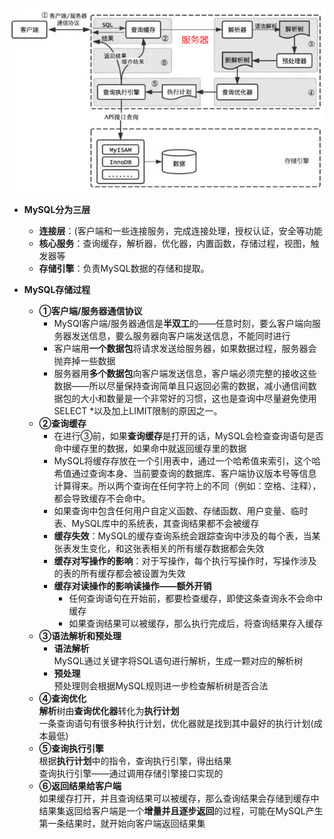 ![alt 属性文本](p/img_3.png)  
* **MySQL分为三层**
  * **连接层**：(客户端和一些连接服务，完成连接处理，授权认证，安全等功能
  * **核心服务**：查询缓存，解析器，优化器，内置函数，存储过程，视图，触发器等  
  * **存储引擎**：负责MySQL数据的存储和提取。  


* **MySQL存储过程**   
   * **①客户端/服务器通信协议**   
     * MySQl客户端/服务器通信是**半双工**的——任意时刻，要么客户端向服务器发送信息，要么服务器向客户端发送信息，不能同时进行    
     * 客户端用**一个数据包**将请求发送给服务器，如果数据过程，服务器会抛弃掉一些数据   
     * 服务器用**多个数据包**向客户端发送信息，客户端必须完整的接收这些数据——所以尽量保持查询简单且只返回必需的数据，减小通信间数据包的大小和数量是一个非常好的习惯，这也是查询中尽量避免使用SELECT *以及加上LIMIT限制的原因之一。
   * **②查询缓存**   
     * 在进行③前，如果**查询缓存**是打开的话，MySQL会检查查询语句是否命中缓存里的数据，如果命中就返回缓存里的数据   
     * MySQL将缓存存放在一个引用表中，通过一个哈希值来索引，这个哈希值通过查询本身、当前要查询的数据库、客户端协议版本号等信息计算得来。所以两个查询在任何字符上的不同（例如：空格、注释），都会导致缓存不会命中。   
     * 如果查询中包含任何用户自定义函数、存储函数、用户变量、临时表、MySQL库中的系统表，其查询结果都不会被缓存   
     * **缓存失效**：MySQL的缓存查询系统会跟踪查询中涉及的每个表，当某张表发生变化，和这张表相关的所有缓存数据都会失效    
     * **缓存对写操作的影响**：对于写操作，每个执行写操作时，写操作涉及的表的所有缓存都会被设置为失效    
     * **缓存对读操作的影响读操作——额外开销**  
        * 任何查询语句在开始前，都要检查缓存，即使这条查询永不会命中缓存 
        * 如果查询结果可以被缓存，那么执行完成后，将查询结果存入缓存  
   * **③语法解析和预处理**   
     * **语法解析**  
       MySQL通过关键字将SQL语句进行解析，生成一颗对应的解析树   
     * **预处理**  
       预处理则会根据MySQL规则进一步检查解析树是否合法
   * **④查询优化**   
     **解析**树由**查询优化器**转化为**执行计划**   
     一条查询语句有很多种执行计划，优化器就是找到其中最好的执行计划(成本最低)
   * **⑤查询执行引擎**   
     根据**执行计划**中的指令，查询执行引擎，得出结果   
     查询执行引擎——通过调用存储引擎接口实现的
   * **⑥返回结果给客户端**  
     如果缓存打开，并且查询结果可以被缓存，那么查询结果会存储到缓存中   
     结果集返回给客户端是一个**增量并且逐步返回**的过程，可能在MySQL产生第一条结果时，就开始向客户端返回结果集   